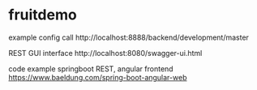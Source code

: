 # fruitdemo

example config call 
http://localhost:8888/backend/development/master

REST GUI interface
http://localhost:8080/swagger-ui.html

code example springboot REST, angular frontend
https://www.baeldung.com/spring-boot-angular-web